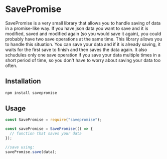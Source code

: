 # SavePromise

SavePromise is a very small library that allows you to handle saving of data in a promise-like way.
If you have json data you want to save and it is modified, saved and modified again (so you would save it again), you could probably have two save operations at the same time. This library allows you to handle this situation. You can save your data and if it is already saving, it waits for the first save to finish and then saves the data again. It also schudules only one save operation if you save your data multiple times in a short period of time, so you don't have to worry about saving your data too often.

## Installation

```bash
npm install savepromise
```

## Usage

```javascript
const SavePromise = require("savepromise");

const savePromise = SavePromise(() => {
  // function that saves your data
});

//save using:
savePromise.save(data);
```
